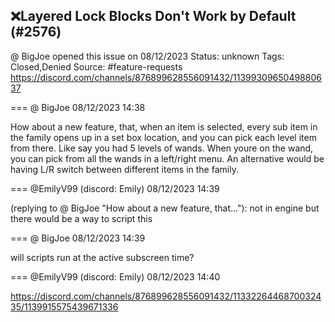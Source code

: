 ## ❌Layered Lock Blocks Don't Work by Default (#2576)
@ BigJoe opened this issue on 08/12/2023
Status: unknown
Tags: Closed,Denied
Source: #feature-requests https://discord.com/channels/876899628556091432/1139930965049880637


=== @ BigJoe 08/12/2023 14:38

How about a new feature, that, when an item is selected, every sub item in the family opens up in a set box location, and you can pick each level item from there. Like say you had 5 levels of wands. When youre on the wand, you can pick from all the wands in a left/right menu. An alternative would be having L/R switch between different items in the family.

=== @EmilyV99 (discord: Emily) 08/12/2023 14:39

(replying to @ BigJoe "How about a new feature, that…"): not in engine but there would be a way to script this

=== @ BigJoe 08/12/2023 14:39

will scripts run at the active subscreen time?

=== @EmilyV99 (discord: Emily) 08/12/2023 14:40

https://discord.com/channels/876899628556091432/1133226446870032435/1139915575439671336
